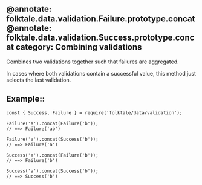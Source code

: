 @annotate: folktale.data.validation.Failure.prototype.concat
@annotate: folktale.data.validation.Success.prototype.concat
category: Combining validations
---

Combines two validations together such that failures are aggregated.

In cases where both validations contain a successful value, this method just selects the last validation.


## Example::

    const { Success, Failure } = require('folktale/data/validation');

    Failure('a').concat(Failure('b'));
    // ==> Failure('ab')

    Failure('a').concat(Success('b'));
    // ==> Failure('a')

    Success('a').concat(Failure('b'));
    // ==> Failure('b')

    Success('a').concat(Success('b'));
    // ==> Success('b')